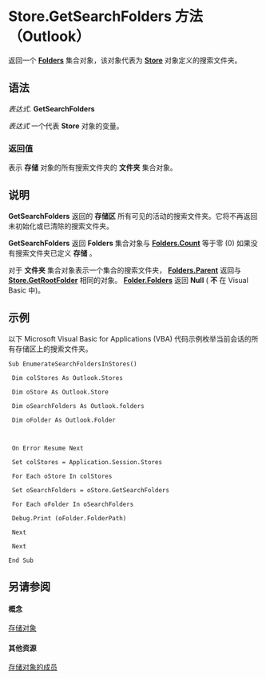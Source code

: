 
# Store.GetSearchFolders 方法 （Outlook）

返回一个  **[Folders](0c814c3c-74fc-414c-982d-a0097fcb35c2.md)** 集合对象，该对象代表为 **[Store](1eb22fe9-8849-7476-5388-2515b48591b9.md)** 对象定义的搜索文件夹。


## 语法

 _表达式_. **GetSearchFolders**

 _表达式_ 一个代表 **Store** 对象的变量。


### 返回值

表示 **存储** 对象的所有搜索文件夹的 **文件夹** 集合对象。


## 说明

 **GetSearchFolders** 返回的 **存储区** 所有可见的活动的搜索文件夹。它将不再返回未初始化或已清除的搜索文件夹。

 **GetSearchFolders** 返回 **Folders** 集合对象与 **[Folders.Count](b1884cc1-5b50-0ea8-315a-3616d11db0e6.md)** 等于零 (0) 如果没有搜索文件夹已定义 **存储** 。

对于 **文件夹** 集合对象表示一个集合的搜索文件夹， **[Folders.Parent](4fe483ec-7e6e-ca82-8a1d-d039a7b9e89c.md)** 返回与 **[Store.GetRootFolder](09da4d57-c33d-6946-cc21-7233e89efb10.md)** 相同的对象。 **[Folder.Folders](41464c32-023e-9079-4f24-51586305325c.md)** 返回 **Null** ( **不** 在 Visual Basic 中)。


## 示例

以下 Microsoft Visual Basic for Applications (VBA) 代码示例枚举当前会话的所有存储区上的搜索文件夹。


```
Sub EnumerateSearchFoldersInStores() 
 
 Dim colStores As Outlook.Stores 
 
 Dim oStore As Outlook.Store 
 
 Dim oSearchFolders As Outlook.folders 
 
 Dim oFolder As Outlook.Folder 
 
 
 
 On Error Resume Next 
 
 Set colStores = Application.Session.Stores 
 
 For Each oStore In colStores 
 
 Set oSearchFolders = oStore.GetSearchFolders 
 
 For Each oFolder In oSearchFolders 
 
 Debug.Print (oFolder.FolderPath) 
 
 Next 
 
 Next 
 
End Sub
```


## 另请参阅


#### 概念


[存储对象](1eb22fe9-8849-7476-5388-2515b48591b9.md)
#### 其他资源


[存储对象的成员](84c1d423-e507-0b3b-6570-33829b94be04.md)